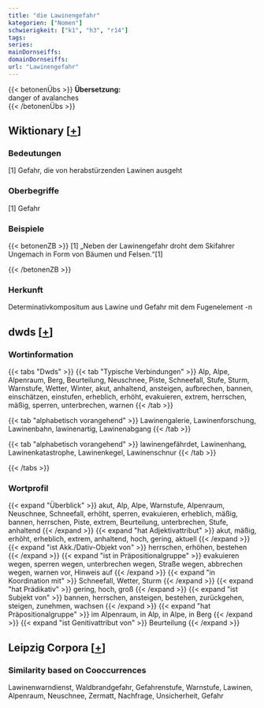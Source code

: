 ```yaml
---
title: "die Lawinengefahr"
kategorien: ["Nomen"]
schwierigkeit: ["k1", "h3", "r14"]
tags:
series:
mainDornseiffs:
domainDornseiffs:
url: "Lawinengefahr"
---
```


{{< betonenÜbs >}}
**Übersetzung:**  
danger of avalanches  
{{< /betonenÜbs >}}

## Wiktionary [[+](https://de.wiktionary.org/wiki/Lawinengefahr)]

### Bedeutungen
[1] Gefahr, die von herabstürzenden Lawinen ausgeht  

### Oberbegriffe
[1] Gefahr  

### Beispiele
{{< betonenZB >}}
[1] „Neben der Lawinengefahr droht dem Skifahrer Ungemach in Form von Bäumen und Felsen.“[1]  

{{< /betonenZB >}}
### Herkunft
Determinativkompositum aus Lawine und Gefahr mit dem Fugenelement -n  



## dwds [[+](https://www.dwds.de/wb/Lawinengefahr)]

### Wortinformation
{{< tabs "Dwds" >}}
{{< tab "Typische Verbindungen" >}}
Alp, Alpe, Alpenraum, Berg, Beurteilung, Neuschnee, Piste, Schneefall, Stufe, Sturm, Warnstufe, Wetter, Winter, akut, anhaltend, ansteigen, aufbrechen, bannen, einschätzen, einstufen, erheblich, erhöht, evakuieren, extrem, herrschen, mäßig, sperren, unterbrechen, warnen
{{< /tab >}}

{{< tab "alphabetisch vorangehend" >}}
Lawinengalerie, Lawinenforschung, Lawinenbahn, lawinenartig, Lawinenabgang
{{< /tab >}}

{{< tab "alphabetisch vorangehend" >}}
lawinengefährdet, Lawinenhang, Lawinenkatastrophe, Lawinenkegel, Lawinenschnur
{{< /tab >}}

{{< /tabs >}}

### Wortprofil
{{< expand "Überblick" >}} akut, Alp, Alpe, Warnstufe, Alpenraum, Neuschnee, Schneefall, erhöht, sperren, evakuieren, erheblich, mäßig, bannen, herrschen, Piste, extrem, Beurteilung, unterbrechen, Stufe, anhaltend {{< /expand >}}
{{< expand "hat Adjektivattribut" >}} akut, mäßig, erhöht, erheblich, extrem, anhaltend, hoch, gering, aktuell {{< /expand >}}
{{< expand "ist Akk./Dativ-Objekt von" >}} herrschen, erhöhen, bestehen {{< /expand >}}
{{< expand "ist in Präpositionalgruppe" >}} evakuieren wegen, sperren wegen, unterbrechen wegen, Straße wegen, abbrechen wegen, warnen vor, Hinweis auf {{< /expand >}}
{{< expand "in Koordination mit" >}} Schneefall, Wetter, Sturm {{< /expand >}}
{{< expand "hat Prädikativ" >}} gering, hoch, groß {{< /expand >}}
{{< expand "ist Subjekt von" >}} bannen, herrschen, ansteigen, bestehen, zurückgehen, steigen, zunehmen, wachsen {{< /expand >}}
{{< expand "hat Präpositionalgruppe" >}} im Alpenraum, in Alp, in Alpe, in Berg {{< /expand >}}
{{< expand "ist Genitivattribut von" >}} Beurteilung {{< /expand >}}

## Leipzig Corpora [[+](https://corpora.uni-leipzig.de/en/res?word=Lawinengefahr&corpusId=deu_newscrawl-public_2018)]


### Similarity based on Cooccurrences
Lawinenwarndienst, Waldbrandgefahr, Gefahrenstufe, Warnstufe, Lawinen, Alpenraum, Neuschnee, Zermatt, Nachfrage, Unsicherheit, Gefahr

